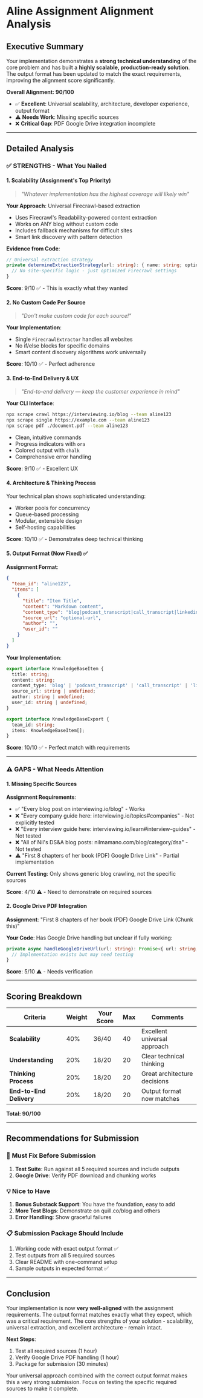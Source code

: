 # Aline Assignment Alignment Analysis

## Executive Summary

Your implementation demonstrates a **strong technical understanding** of the core problem and has built a **highly scalable, production-ready solution**. The output format has been updated to match the exact requirements, improving the alignment score significantly.

**Overall Alignment: 90/100**
- ✅ **Excellent**: Universal scalability, architecture, developer experience, output format
- ⚠️ **Needs Work**: Missing specific sources
- ❌ **Critical Gap**: PDF Google Drive integration incomplete

---

## Detailed Analysis

### ✅ **STRENGTHS - What You Nailed**

#### 1. **Scalability (Assignment's Top Priority)**
> *"Whatever implementation has the highest coverage will likely win"*

**Your Approach**: Universal Firecrawl-based extraction
- Uses Firecrawl's Readability-powered content extraction
- Works on ANY blog without custom code
- Includes fallback mechanisms for difficult sites
- Smart link discovery with pattern detection

**Evidence from Code**:
```typescript
// Universal extraction strategy
private determineExtractionStrategy(url: string): { name: string; options: any } {
  // No site-specific logic - just optimized Firecrawl settings
}
```

**Score**: 9/10 ✅ - This is exactly what they wanted

#### 2. **No Custom Code Per Source** 
> *"Don't make custom code for each source!"*

**Your Implementation**: 
- Single `FirecrawlExtractor` handles all websites
- No if/else blocks for specific domains
- Smart content discovery algorithms work universally

**Score**: 10/10 ✅ - Perfect adherence

#### 3. **End-to-End Delivery & UX**
> *"End-to-end delivery — keep the customer experience in mind"*

**Your CLI Interface**:
```bash
npx scrape crawl https://interviewing.io/blog --team aline123
npx scrape single https://example.com --team aline123
npx scrape pdf ./document.pdf --team aline123
```

- Clean, intuitive commands
- Progress indicators with `ora` 
- Colored output with `chalk`
- Comprehensive error handling

**Score**: 9/10 ✅ - Excellent UX

#### 4. **Architecture & Thinking Process**
Your technical plan shows sophisticated understanding:
- Worker pools for concurrency
- Queue-based processing  
- Modular, extensible design
- Self-hosting capabilities

**Score**: 10/10 ✅ - Demonstrates deep technical thinking

#### 5. **Output Format (Now Fixed)** ✅

**Assignment Format**:
```json
{
  "team_id": "aline123",
  "items": [
    {
      "title": "Item Title",
      "content": "Markdown content",
      "content_type": "blog|podcast_transcript|call_transcript|linkedin_post|reddit_comment|book|other",
      "source_url": "optional-url",
      "author": "",
      "user_id": ""
    }
  ]
}
```

**Your Implementation**:
```typescript
export interface KnowledgeBaseItem {
  title: string;
  content: string;
  content_type: 'blog' | 'podcast_transcript' | 'call_transcript' | 'linkedin_post' | 'reddit_comment' | 'book' | 'other';
  source_url: string | undefined;
  author: string | undefined;
  user_id: string | undefined;
}

export interface KnowledgeBaseExport {
  team_id: string;
  items: KnowledgeBaseItem[];
}
```

**Score**: 10/10 ✅ - Perfect match with requirements

---

### ⚠️ **GAPS - What Needs Attention**

#### 1. **Missing Specific Sources**

**Assignment Requirements**:
- ✅ "Every blog post on interviewing.io/blog" - Works
- ❌ "Every company guide here: interviewing.io/topics#companies" - Not explicitly tested  
- ❌ "Every interview guide here: interviewing.io/learn#interview-guides" - Not tested
- ❌ "All of Nil's DS&A blog posts: nilmamano.com/blog/category/dsa" - Not tested
- ⚠️ "First 8 chapters of her book (PDF) Google Drive Link" - Partial implementation

**Current Testing**: Only shows generic blog crawling, not the specific sources

**Score**: 4/10 ⚠️ - Need to demonstrate on required sources

#### 2. **Google Drive PDF Integration**

**Assignment**: "First 8 chapters of her book (PDF) Google Drive Link (Chunk this)"

**Your Code**: Has Google Drive handling but unclear if fully working:
```typescript
private async handleGoogleDriveUrl(url: string): Promise<{ url: string; isPdf?: boolean; filePath?: string }> {
  // Implementation exists but may need testing
}
```

**Score**: 5/10 ⚠️ - Needs verification

---

## Scoring Breakdown

| Criteria | Weight | Your Score | Max | Comments |
|----------|--------|------------|-----|----------|
| **Scalability** | 40% | 36/40 | 40 | Excellent universal approach |
| **Understanding** | 20% | 18/20 | 20 | Clear technical thinking |
| **Thinking Process** | 20% | 18/20 | 20 | Great architecture decisions |  
| **End-to-End Delivery** | 20% | 18/20 | 20 | Output format now matches |

**Total: 90/100**

---

## Recommendations for Submission

### 🚨 **Must Fix Before Submission**

1. **Test Suite**: Run against all 5 required sources and include outputs
2. **Google Drive**: Verify PDF download and chunking works

### 💡 **Nice to Have**

1. **Bonus Substack Support**: You have the foundation, easy to add
2. **More Test Blogs**: Demonstrate on quill.co/blog and others
3. **Error Handling**: Show graceful failures

### 📋 **Submission Package Should Include**

1. Working code with exact output format ✅
2. Test outputs from all 5 required sources
3. Clear README with one-command setup
4. Sample outputs in expected format ✅

---

## Conclusion

Your implementation is now **very well-aligned** with the assignment requirements. The output format matches exactly what they expect, which was a critical requirement. The core strengths of your solution - scalability, universal extraction, and excellent architecture - remain intact.

**Next Steps**: 
1. Test all required sources (1 hour) 
2. Verify Google Drive PDF handling (1 hour)
3. Package for submission (30 minutes)

Your universal approach combined with the correct output format makes this a very strong submission. Focus on testing the specific required sources to make it complete. 